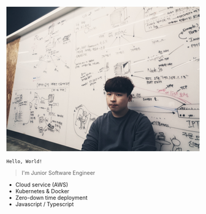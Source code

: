 ![ME](./F8358ECB-7C9F-4B2C-B708-6C215B3DCEE3.jpeg)

`Hello, World!`

> I'm Junior Software Engineer

* Cloud service (AWS)
* Kubernetes & Docker
* Zero-down time deployment
* Javascript / Typescript
